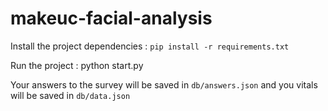 # makeuc-facial-analysis

Install the project dependencies : `pip install -r requirements.txt`

Run the project : python start.py

Your answers to the survey will be saved in `db/answers.json` and you vitals will be saved in `db/data.json`
